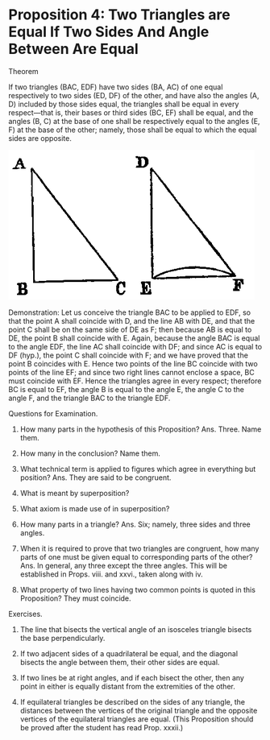 
# Proposition 4: Two Triangles are Equal If Two Sides And Angle Between Are Equal

Theorem

If two triangles (BAC, EDF) have two sides (BA, AC) of one equal respectively to two sides (ED, DF) of the other, and have also the angles (A, D) included by those sides equal, the triangles shall be equal in every respect—that is, their bases or third sides (BC, EF) shall be equal, and the angles (B, C) at the base of one shall be respectively equal to the angles (E, F) at the base of the other; namely, those shall be equal to which the equal sides are opposite.

![Proposition 4](f015.png)

Demonstration: Let us conceive the triangle BAC to be applied to EDF, so that the point A shall coincide with D, and the line AB with DE, and that the point C shall be on the same side of DE as F; then because AB is equal to DE, the point B shall coincide with E. Again, because the angle BAC is equal to the angle EDF, the line AC shall coincide with DF; and since AC is equal to DF (hyp.), the point C shall coincide with F; and we have proved that the point B coincides with E. Hence two points of the line BC coincide with two points of the line EF; and since two right lines cannot enclose a space, BC must coincide with EF. Hence the triangles agree in every respect; therefore BC is equal to EF, the angle B is equal to the angle E, the angle C to the angle F, and the triangle BAC to the triangle EDF.

Questions for Examination.

1. How many parts in the hypothesis of this Proposition? Ans. Three. Name them.

2. How many in the conclusion? Name them.

3. What technical term is applied to figures which agree in everything but position? Ans. They are said to be congruent.

4. What is meant by superposition?

5. What axiom is made use of in superposition?

6. How many parts in a triangle? Ans. Six; namely, three sides and three angles.

7. When it is required to prove that two triangles are congruent, how many parts of one must be given equal to corresponding parts of the other? Ans. In general, any three except the three angles. This will be established in Props. viii. and xxvi., taken along with iv.

8. What property of two lines having two common points is quoted in this Proposition? They must coincide.

Exercises.

1. The line that bisects the vertical angle of an isosceles triangle bisects the base perpendicularly.

2. If two adjacent sides of a quadrilateral be equal, and the diagonal bisects the angle between them, their other sides are equal.

3. If two lines be at right angles, and if each bisect the other, then any point in either is equally distant from the extremities of the other.

4. If equilateral triangles be described on the sides of any triangle, the distances between the vertices of the original triangle and the opposite vertices of the equilateral triangles are equal. (This Proposition should be proved after the student has read Prop. xxxii.)
